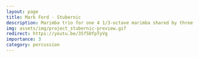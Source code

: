 ```yaml
---
layout: page
title: Mark Ford - Stubernic
description: Marimba trio for one 4 1/3-octave marimba shared by three performers
img: assets/img/project_stubernic-preview.gif
redirect: https://youtu.be/35f5DfpTyVg
importance: 3
category: percussion
---
```

